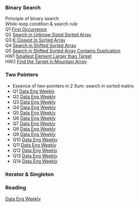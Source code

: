 ### Binary Search
Principle of binary search <br/>
While-loop condition & search rule <br/>
Q1 [First Occurrence](https://dataengweekly.substack.com/) <br/>
Q2 [Search in Unknow Sized Sorted Array](https://dataengweekly.substack.com/) <br/>
Q3 [K Closest In Sorted Array](https://dataengweekly.substack.com/) <br/>
Q4 [Search in Shifted Sorted Array](https://dataengweekly.substack.com/) <br/>
Q5 [Search in Shifted Sorted Array Contains Duplication](https://dataengweekly.substack.com/) <br/>
HW1 [Smallest Element Larger than Target](https://dataengweekly.substack.com/) <br/>
HW2 [Find the Target in Mountain Array](https://dataengweekly.substack.com/) <br/>

### Two Pointers
* Essence of two-pointers in 2 Sum: search in sorted matrix
* Q1 [Data Eng Weekly](https://dataengweekly.substack.com/)
* Q2 [Data Eng Weekly](https://dataengweekly.substack.com/)
* Q3 [Data Eng Weekly](https://dataengweekly.substack.com/)
* Q4 [Data Eng Weekly](https://dataengweekly.substack.com/)
* Q5 [Data Eng Weekly](https://dataengweekly.substack.com/)
* Q6 [Data Eng Weekly](https://dataengweekly.substack.com/)
* Q7 [Data Eng Weekly](https://dataengweekly.substack.com/)
* Q8 [Data Eng Weekly](https://dataengweekly.substack.com/)
* Q9 [Data Eng Weekly](https://dataengweekly.substack.com/)
* Q10 [Data Eng Weekly](https://dataengweekly.substack.com/)
* Q11 [Data Eng Weekly](https://dataengweekly.substack.com/)
* Q12 [Data Eng Weekly](https://dataengweekly.substack.com/)
* Q13 [Data Eng Weekly](https://dataengweekly.substack.com/)
* Q14 [Data Eng Weekly](https://dataengweekly.substack.com/)


### Iterator & Singleton

### Reading
[Data Eng Weekly](https://dataengweekly.substack.com/)

